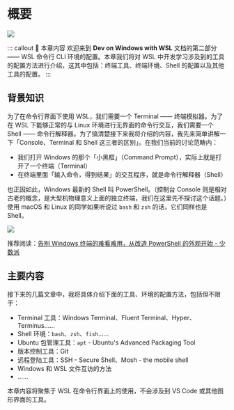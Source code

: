 # 概要 <BlueBadge text="New" vertical="middle"/>

![](https://i.loli.net/2020/01/07/NnuHrlqRUDfdG3b.png)

::: callout 🍳 本章内容
欢迎来到 **Dev on Windows with WSL** 文档的第二部分 —— WSL 命令行 CLI 环境的配置。本章我们将对 WSL 中开发学习涉及到的工具的配置方法进行介绍，这其中包括：终端工具、终端环境、Shell 的配置以及其他工具的配置。
:::

## 背景知识

为了在命令行界面下使用 WSL，我们需要一个 Terminal —— 终端模拟器。为了在 WSL 下能够正常的与 Linux 环境进行无界面的命令行交互，我们需要一个 Shell —— 命令行解释器。为了搞清楚接下来我将介绍的内容，我先来简单讲解一下「Console、Terminal 和 Shell 这三者的区别」。在我们当前的讨论范畴内：

- 我们打开 Windows 的那个「小黑框」（Command Prompt），实际上就是打开了一个终端（Terminal）
- 在终端里面「输入命令，得到结果」的交互程序，就是命令行解释器（Shell）

也正因如此，Windows 最新的 Shell 叫 PowerShell。（控制台 Console 则是相对古老的概念，是大型机物理意义上面的独立终端，我们在这里先不探讨这个话题。）使用 macOS 和 Linux 的同学如果听说过 `bash` 和 `zsh` 的话，它们同样也是 Shell。

![](https://i.loli.net/2020/01/02/CXukNvPpoziL9ZF.png)

推荐阅读：[告别 Windows 终端的难看难用，从改造 PowerShell 的外观开始 - 少数派](https://sspai.com/post/52868)

## 主要内容

接下来的几篇文章中，我将具体介绍下面的工具、环境的配置方法，包括但不限于：

- Terminal 工具：Windows Terminal、Fluent Terminal、Hyper、Terminus……
- Shell 环境：`bash`、`zsh`、`fish`……
- Ubuntu 包管理工具：`apt` - Ubuntu's Advanced Packaging Tool
- 版本控制工具：Git
- 远程登陆工具：SSH - Secure Shell、Mosh - the mobile shell
- Windows 和 WSL 文件互访的方法
- ……

本章内容将聚焦于 WSL 在命令行界面上的使用，不会涉及到 VS Code 或其他图形界面的工具。
